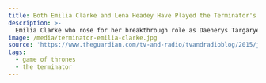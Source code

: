 ```yaml
---
title: Both Emilia Clarke and Lena Headey Have Played the Terminator's Sarah Connor
description: >-
  Emilia Clarke who rose for her breakthrough role as Daenerys Targaryen in the HBO fantasy TV series Game of Thrones starred alongside Arnold Schwarzenegger in Terminator Genisys, playing the role of Sarah Connor. The part was previously played by Cersei Lannister herself, Lena Headey, in the short-lived TV series, Terminator: The Sarah Connor Chronicles.
image: /media/terminator-emilia-clarke.jpg
source: 'https://www.theguardian.com/tv-and-radio/tvandradioblog/2015/jul/02/game-of-chrome-years-before-daenerys-cersei-was-a-kickass-sarah-connor-terminator-genisys-game-of-thrones'
tags:
  - game of thrones
  - the terminator
---
```


